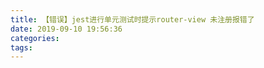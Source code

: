 ```yaml
---
title: 【错误】jest进行单元测试时提示router-view 未注册报错了
date: 2019-09-10 19:56:36
categories:
tags:
---
```


















